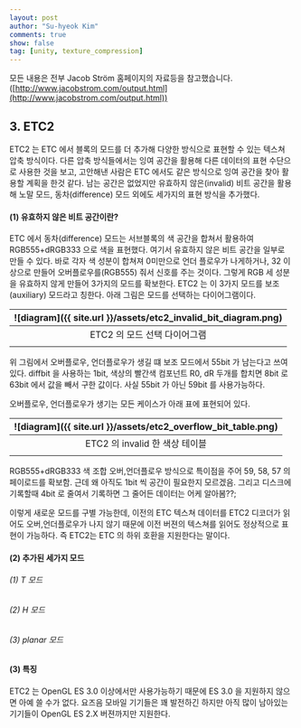 ```yaml
---
layout: post
author: "Su-hyeok Kim"
comments: true
show: false
tag: [unity, texture_compression]
---
```


모든 내용은 전부 Jacob Ström 홈페이지의 자료등을 참고했습니다.([http://www.jacobstrom.com/output.html](http://www.jacobstrom.com/output.html))

## 3\. ETC2

ETC2 는 ETC 에서 블록의 모드를 더 추가해 다양한 방식으로 표현할 수 있는 텍스쳐 압축 방식이다. 다른 압축 방식들에서는 잉여 공간을 활용해 다른 데이터의 표현 수단으로 사용한 것을 보고, 고안해낸 사람은 ETC 에서도 같은 방식으로 잉여 공간을 찾아 활용할 계획을 한것 같다. 남는 공간은 없었지만 유효하지 않은(invalid) 비트 공간을 활용해 노말 모드, 동차(difference) 모드 외에도 세가지의 표현 방식을 추가했다.

#### (1) 유효하지 않은 비트 공간이란?

ETC 에서 동차(difference) 모드는 서브블록의 색 공간을 합쳐서 활용하여 RGB555+dRGB333 으로 색을 표현했다. 여기서 유효하지 않은 비트 공간을 일부로 만들 수 있다. 바로 각자 색 성분이 합쳐져 0미만으로 언더 플로우가 나게하거나, 32 이상으로 만들어 오버플로우를(RGB555) 줘서 신호를 주는 것이다. 그렇게 RGB 세 성분을 유효하지 않게 만들어 3가지의 모드를 확보한다. ETC2 는 이 3가지 모드를 보조(auxiliary) 모드라고 칭한다. 아래 그림은 모드를 선택하는 다이어그램이다.

| ![diagram]({{ site.url }}/assets/etc2_invalid_bit_diagram.png) |
| :---: |
| ETC2 의 모드 선택 다이어그램 |
| |

위 그림에서 오버플로우, 언더플로우가 생길 떄 보조 모드에서 55bit 가 남는다고 쓰여있다. diffbit 을 사용하는 1bit, 색상의 빨간색 컴포넌트 R0, dR 두개를 합치면 8bit 로 63bit 에서 값을 빼서 구한 값이다. 사실 55bit 가 아닌 59bit 를 사용가능하다.

오버플로우, 언더플로우가 생기는 모든 케이스가 아래 표에 표현되어 있다.

| ![diagram]({{ site.url }}/assets/etc2_overflow_bit_table.png) |
| :---: |
| ETC2 의 invalid 한 색상 테이블 |
| |

RGB555+dRGB333 색 조합 오버,언더플로우 방식으로 특이점을 주어 59, 58, 57 의 페이로드를 확보함.
근데 왜 아직도 1bit 씩 공간이 필요한지 모르겠음. 그리고 디스크에 기록할때 4bit 로 줄여서 기록하면 그 줄어든 데이터는 어케 알아봄??;

이렇게 새로운 모드를 구별 가능한데, 이전의 ETC 텍스쳐 데이터를 ETC2 디코더가 읽어도 오버,언더플로우가 나지 않기 때문에 이전 버젼의 텍스쳐를 읽어도 정상적으로 표현이 가능하다. 즉 ETC2는 ETC 의 하위 호환을 지원한다는 말이다.

#### (2) 추가된 세가지 모드

###### (1) T 모드
###### (2) H 모드
###### (3) planar 모드

#### (3) 특징

ETC2 는 OpenGL ES 3.0 이상에서만 사용가능하기 때문에 ES 3.0 을 지원하지 않으면 아예 쓸 수가 없다. 요즈음 모바일 기기들은 꽤 발전하긴 하지만 아직 많이 남아있는 기기들이 OpenGL ES 2.X 버젼까지만 지원한다.
